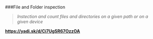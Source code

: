 ###File and Folder inspection

> *Instection and count files and directories*
*on a given path or on a given device*

**https://yadi.sk/d/Ci7UgSR67OzzOA**